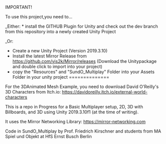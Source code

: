 IMPORTANT!

To use this project,you need to...


_Either:  * install the GITHUB Plugin for Unity and check out the dev branch from this repository into a newly created Unity Project


_Or:
- Create a new Unity Project (Version 2019.3.10)
- Install the latest Mirror Release from https://github.com/vis2k/Mirror/releases (Download the Unitypackage and double click to import into your project)
- copy the "Resources" and "SundO_Multiplay" Folder into your Assets Folder in your unity project
==============

For the 3DAnimated Mesh Example, you need to download David O'Reilly's 3D Characters from Itch.io:
https://davidoreilly.itch.io/external-world-characters

This is a repo in Progress for a Basic Multiplayer setup, 2D, 3D with Billboards, and 3D
using Unity 2019.3.10f1 (at the time of writing).          

It uses the Mirror Networking Library: https://mirror-networking.com

Code in SundO_Multiplay by Prof. Friedrich Kirschner and students
from MA Spiel und Objekt at HfS Ernst Busch Berlin

